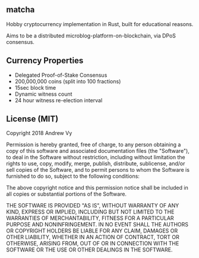 matcha
---

Hobby cryptocurrency implementation in Rust, built for educational reasons.

Aims to be a distributed microblog-platform-on-blockchain, via DPoS consensus.

Currency Properties
------------

- Delegated Proof-of-Stake Consensus
- 200,000,000 coins (split into 100 fractions)
- 15sec block time
- Dynamic witness count
- 24 hour witness re-election interval

License (MIT)
------------

Copyright 2018 Andrew Vy

Permission is hereby granted, free of charge, to any person obtaining a copy of
this software and associated documentation files (the "Software"), to deal in
the Software without restriction, including without limitation the rights to
use, copy, modify, merge, publish, distribute, sublicense, and/or sell copies
of the Software, and to permit persons to whom the Software is furnished to do
so, subject to the following conditions:

The above copyright notice and this permission notice shall be included in all
copies or substantial portions of the Software.

THE SOFTWARE IS PROVIDED "AS IS", WITHOUT WARRANTY OF ANY KIND, EXPRESS OR
IMPLIED, INCLUDING BUT NOT LIMITED TO THE WARRANTIES OF MERCHANTABILITY,
FITNESS FOR A PARTICULAR PURPOSE AND NONINFRINGEMENT. IN NO EVENT SHALL THE
AUTHORS OR COPYRIGHT HOLDERS BE LIABLE FOR ANY CLAIM, DAMAGES OR OTHER
LIABILITY, WHETHER IN AN ACTION OF CONTRACT, TORT OR OTHERWISE, ARISING FROM,
OUT OF OR IN CONNECTION WITH THE SOFTWARE OR THE USE OR OTHER DEALINGS IN THE
SOFTWARE.
